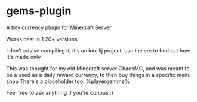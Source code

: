 # gems-plugin
A tiny currency plugin for Minecraft Server

Works best in 1.20+ versions

I don't advise compiling it, it's an intellij project, use the src to find out how it's made only

This was thought for my old Minecraft server ChaosMC, and was meant to be a used as a daily reward currency, to then buy things in a specific menu shop
There's a placeholder too: %playergemme%

Feel free to ask anything if you're curious :)
